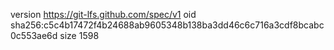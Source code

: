version https://git-lfs.github.com/spec/v1
oid sha256:c5c4b17472f4b24688ab9605348b138ba3dd46c6c716a3cdf8bcabc0c553ae6d
size 1598
